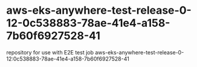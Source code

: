 # aws-eks-anywhere-test-release-0-12-0c538883-78ae-41e4-a158-7b60f6927528-41
repository for use with E2E test job aws-eks-anywhere-test-release-0-12:0c538883-78ae-41e4-a158-7b60f6927528-41
